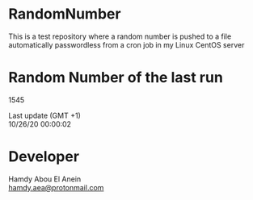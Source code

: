 # RandomNumber    
This is a test repository where a random number is pushed to a file automatically passwordless from a cron job in my Linux CentOS server    
# Random Number of the last run   
1545
      
Last update (GMT +1)    
10/26/20 00:00:02
# Developer    
Hamdy Abou El Anein   
hamdy.aea@protonmail.com
